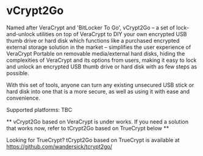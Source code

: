 # vCrypt2Go
Named after VeraCrypt and 'BitLocker To Go', vCrypt2Go – a set of lock-and-unlock utilities on top of VeraCrypt to DIY your own encrypted USB thumb drive or hard disk which functions like a purchased encrypted external storage solution in the market – simplifies the user experience of VeraCrypt Portable on removable media/external hard disks, hiding the complexities of VeraCrypt and its options from users, making it easy to lock and unlock an encrypted USB thumb drive or hard disk with as few steps as possible.

With this set of tools, anyone can turn any existing unsecured USB stick or hard disk into one that is a more secure, as well as using it with ease and convenience.

Supported platforms: TBC

** vCrypt2Go based on VeraCrypt is under works. If you need a solution that works now, refer to tCrypt2Go based on TrueCrypt below  **

Looking for TrueCrypt? tCrypt2Go based on TrueCrypt is available at https://github.com/wandersick/tcrypt2go/
